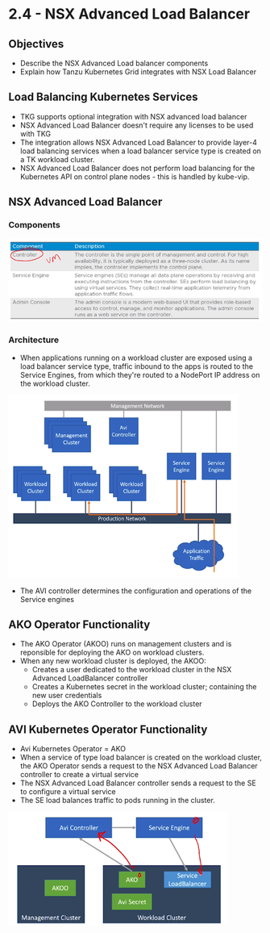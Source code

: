 # 2.4 - NSX Advanced Load Balancer

## Objectives

- Describe the NSX Advanced Load balancer components
- Explain how Tanzu Kubernetes Grid integrates with NSX Load Balancer

## Load Balancing Kubernetes Services

- TKG supports optional integration with NSX advanced load balancer
- NSX Advanced Load Balancer doesn't require any licenses to be used with TKG
- The integration allows NSX Advanced Load Balancer to provide layer-4 load balancing services when a load balancer service type is created on a TK workload cluster.
- NSX Advanced Load Balancer does not perform load balancing for the Kubernetes API on control plane nodes - this is handled by kube-vip.

## NSX Advanced Load Balancer

### Components

![Untitled](img/nsx-components.png)

### Architecture

- When applications running on a workload cluster are exposed using a load balancer service type, traffic inbound to the apps is routed to the Service Engines, from which they're routed to a NodePort IP address on the workload cluster.

![Untitled](img/nsx-architecture.png)

- The AVI controller determines the configuration and operations of the Service engines

## AKO Operator Functionality

- The AKO Operator (AKOO) runs on management clusters and is reponsible for deploying the AKO on workload clusters.
- When any new workload cluster is deployed, the AKOO:
  - Creates a user dedicated to the workload cluster in the NSX Advanced LoadBalancer controller
  - Creates a Kubernetes secret in the workload cluster; containing the new user credentials
  - Deploys the AKO Controller to the workload cluster

## AVI Kubernetes Operator Functionality

- Avi Kubernetes Operator = AKO
- When a service of type load balancer is created on the workload cluster, the AKO Operator sends a request to the NSX Advanced Load Balancer controller to create a virtual service
- The NSX Advanced Load Balancer controller sends a request to the SE to configure a virtual service
- The SE load balances traffic to pods running in the cluster.

![Untitled](img/avi-kubernetes-operator.png)
